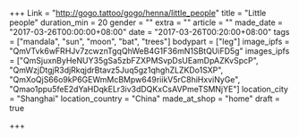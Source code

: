 +++
Link = "http://gogo.tattoo/gogo/henna/little_people"
title = "Little people"
duration_min = 20
gender = ""
extra = ""
article = ""
made_date = "2017-03-26T00:00:00+08:00"
date = "2017-03-26T00:20:00+08:00"
tags = ["mandala", "sun", "moon", "bat", "trees"]
bodypart = ["leg"]
image_ipfs = "QmVTvk6wFRHJv7zcwznTgqQhWeB4G1F36mN1SBtQUiFD5g"
images_ipfs = ["QmSjuxnByHeNUY35gSa5zbFZXPMSvpDsUEamDpAZKvSpcP", "QmWzjDtgjR3djRkqjdrBtavz5Juq5gz1qhghZLZKDo1SXP", "QmXoQjS66o9kP6GEWmMcBMpw649riikV5rC8hiHxviNyGe", "Qmao1ppu5feE2dYaHDqkELr3iv3dDQKxCsAVPmeTSMNjYE"]
location_city = "Shanghai"
location_country = "China"
made_at_shop = "home"
draft = true

+++
